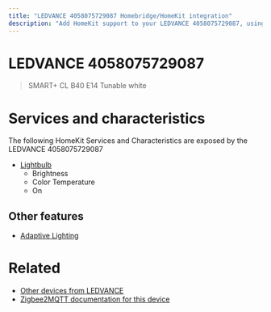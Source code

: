 ```yaml
---
title: "LEDVANCE 4058075729087 Homebridge/HomeKit integration"
description: "Add HomeKit support to your LEDVANCE 4058075729087, using Homebridge, Zigbee2MQTT and homebridge-z2m."
---
```

<!---
This file has been GENERATED using src/docgen/docgen.ts
DO NOT EDIT THIS FILE MANUALLY!
-->
# LEDVANCE 4058075729087
> SMART+ CL B40 E14 Tunable white


# Services and characteristics
The following HomeKit Services and Characteristics are exposed by
the LEDVANCE 4058075729087

* [Lightbulb](../../light.md)
  * Brightness
  * Color Temperature
  * On

## Other features
* [Adaptive Lighting](../../light.md)

# Related
* [Other devices from LEDVANCE](../index.md#ledvance)
* [Zigbee2MQTT documentation for this device](https://www.zigbee2mqtt.io/devices/4058075729087.html)